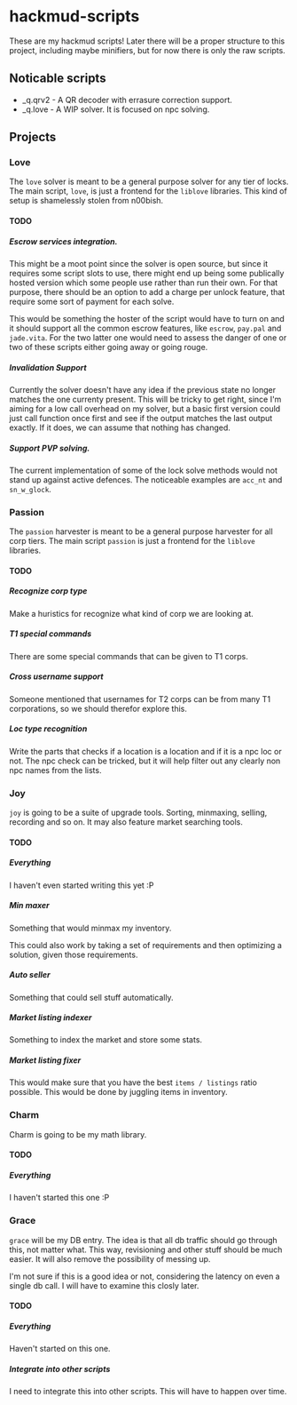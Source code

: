 # hackmud-scripts

These are my hackmud scripts! Later there will be a proper structure to this
project, including maybe minifiers, but for now there is only the raw scripts.

## Noticable scripts

- _q.qrv2 - A QR decoder with errasure correction support.
- _q.love - A WIP solver. It is focused on npc solving.

## Projects

### Love

The `love` solver is meant to be a general purpose solver for any tier of locks.
The main script, `love`, is just a frontend for the `liblove` libraries. This
kind of setup is shamelessly stolen from n00bish.

#### TODO

##### Escrow services integration.
This might be a moot point since the solver is open source, but since it requires
some script slots to use, there might end up being some publically hosted version
which some people use rather than run their own. For that purpose, there should
be an option to add a charge per unlock feature, that require some sort of payment
for each solve.

This would be something the hoster of the script would have to turn on and it should
support all the common escrow features, like `escrow`, `pay.pal` and `jade.vita`.
For the two latter one would need to assess the danger of one or two of these scripts
either going away or going rouge.

##### Invalidation Support
Currently the solver doesn't have any idea if the previous state no longer matches
the one currenty present. This will be tricky to get right, since I'm aiming for
a low call overhead on my solver, but a basic first version could just call function
once first and see if the output matches the last output exactly. If it does, we can
assume that nothing has changed.

##### Support PVP solving.
The current implementation of some of the lock solve methods would not stand up
against active defences. The noticeable examples are `acc_nt` and `sn_w_glock`.


### Passion

The `passion` harvester is meant to be a general purpose harvester for all
corp tiers. The main script `passion` is just a frontend for the `liblove`
libraries.

#### TODO

##### Recognize corp type
Make a huristics for recognize what kind of corp we are looking at.

##### T1 special commands
There are some special commands that can be given to T1 corps.

##### Cross username support
Someone mentioned that usernames for T2 corps can be from many T1 corporations,
so we should therefor explore this.

##### Loc type recognition
Write the parts that checks if a location is a location and if it is a
npc loc or not. The npc check can be tricked, but it will help filter out
any clearly non npc names from the lists.

### Joy
`joy` is going to be a suite of upgrade tools. Sorting, minmaxing, selling, recording
and so on. It may also feature market searching tools.


#### TODO

##### Everything
I haven't even started writing this yet :P

##### Min maxer
Something that would minmax my inventory.

This could also work by taking a set of requirements and then
optimizing a solution, given those requirements.

##### Auto seller
Something that could sell stuff automatically.

##### Market listing indexer
Something to index the market and store some stats.

##### Market listing fixer
This would make sure that you have the best `items / listings` ratio possible.
This would be done by juggling items in inventory.

### Charm

Charm is going to be my math library.


#### TODO

##### Everything

I haven't started this one :P


###  Grace

`grace` will be my DB entry. The idea is that all db traffic should go
through this, not matter what. This way, revisioning and other stuff should be much
easier. It will also remove the possibility of messing up.

I'm not sure if this is a good idea or not, considering the latency on even a single
db call. I will have to examine this closly later.



#### TODO

##### Everything

Haven't started on this one.

##### Integrate into other scripts
I need to integrate this into other scripts. This will have to happen over time.